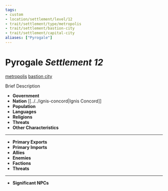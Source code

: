 ```yaml
---
tags:
- custom
- location/settlement/level/12
- trait/settlement/type/metropolis 
- trait/settlement/bastion-city 
- trait/settlement/capital-city
aliases: ["Pyrogale"]
---
```

# Pyrogale *Settlement 12*
[metropolis](../../../../../_rules/traits/metropolis-gmg.md) [bastion city](../../../../../rules-custom/traits/bastion-city.md) 

Brief Description

- **Government** 
- **Nation** [[../../ignis-concord|Ignis Concord]] 
- **Population** 
- **Languages** 
- **Religions**
- **Threats** 
- **Other Characteristics** 
---
- **Primary Exports** 
- **Primary Imports** 
- **Allies** 
- **Enemies** 
- **Factions** 
- **Threats** 
---
- **Significant NPCs** 
